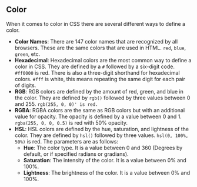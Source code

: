 ## Color

When it comes to color in CSS there are several different ways to define a color.

- **Color Names**: There are 147 color names that are recognized by all browsers. These are the same colors that are used in HTML. `red`, `blue`, `green`, etc.
- **Hexadecimal**: Hexadecimal colors are the most common way to define a color in CSS. They are defined by a `#` followed by a six-digit code. `#ff0000` is red. There is also a three-digit shorthand for hexadecimal colors. `#fff` is white, this means repeating the same digit for each pair of digits.
- **RGB**: RGB colors are defined by the amount of red, green, and blue in the color. They are defined by `rgb()` followed by three values between 0 and 255. `rgb(255, 0, 0)' is red.`
- **RGBA**: RGBA colors are the same as RGB colors but with an additional value for opacity. The opacity is defined by a value between 0 and 1. `rgba(255, 0, 0, 0.5)` is red with 50% opacity.
- **HSL**: HSL colors are defined by the hue, saturation, and lightness of the color. They are defined by `hsl()` followed by three values. `hsl(0, 100%, 50%)` is red. The parameters are as follows:
  - **Hue**: The color type. It is a value between 0 and 360 (Degrees by default, or if specified radians or gradians).
  - **Saturation**: The intensity of the color. It is a value between 0% and 100%.
  - **Lightness**: The brightness of the color. It is a value between 0% and 100%.
